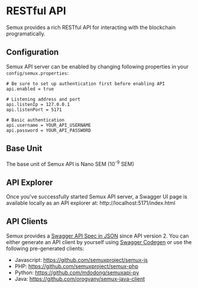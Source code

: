 # RESTful API

Semux provides a rich RESTful API for interacting with the blockchain programatically.

## Configuration

Semux API server can be enabled by changing following properties in your `config/semux.properties`:
```
# Be sure to set up authentication first before enabling API
api.enabled = true

# Listening address and port
api.listenIp = 127.0.0.1
api.listenPort = 5171

# Basic authentication
api.username = YOUR_API_USERNAME
api.password = YOUR_API_PASSWORD
```

## Base Unit

The base unit of Semux API is Nano SEM (10<sup>-9</sup> SEM)

## API Explorer

Once you've successfully started Semux API server, a Swagger UI page is available locally as an API explorer at: 
http://localhost:5171/index.html

## API Clients

Semux provides a [Swagger API Spec in JSON](../src/main/resources/org/semux/api/swagger/v2.2.0.json) since API version 2. 
You can either generate an API client by yourself using [Swagger Codegen](https://github.com/swagger-api/swagger-codegen) 
or use the following pre-generated clients:

- Javascript: https://github.com/semuxproject/semux-js
- PHP: https://github.com/semuxproject/semux-php
- Python: https://github.com/mdodong/semuxapi-py
- Java: https://github.com/orogvany/semux-java-client

